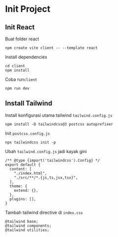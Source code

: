 # Init Project

## Init React
Buat folder react
```
npm create vite client -- --template react
```

Install dependencies
```
cd client
npm install
```

Coba run`client`
```
npm run dev
```

## Install Tailwind

Install konfigurasi utama tailwind `tailwind.config.js`

```
npm install -D tailwindcss@3 postcss autoprefixer
```

Init `postcss.config.js`
```
npx tailwindcss init -p
```

Ubah `tailwind.config.js` jadi kayak gini
```
/** @type {import('tailwindcss').Config} */
export default {
  content: [
    "./index.html",
    "./src/**/*.{js,ts,jsx,tsx}",
  ],
  theme: {
    extend: {},
  },
  plugins: [],
}
```

Tambah tailwind directive di `index.css`
```
@tailwind base;
@tailwind components;
@tailwind utilities;
```
